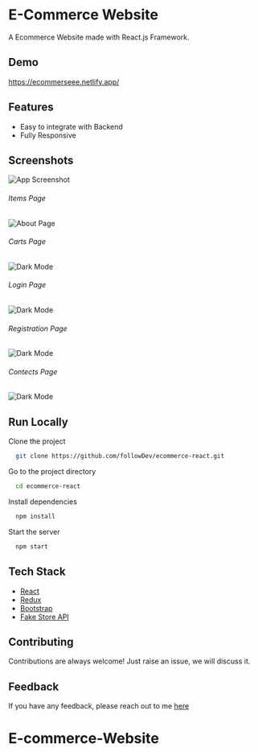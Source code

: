 # E-Commerce Website

A Ecommerce Website made with React.js Framework.


## Demo

https://ecommerseee.netlify.app/

## Features

- Easy to integrate with Backend
- Fully Responsive


## Screenshots

![App Screenshot](https://i.ibb.co/fQ293tm/image.png)
###### Items Page
![About Page](https://github.com/ayushsingh186312/resume_builder/blob/master/Items.png)

###### Carts Page
![Dark Mode](https://github.com/ayushsingh186312/resume_builder/blob/master/Carts.png)

###### Login Page
![Dark Mode](https://github.com/ayushsingh186312/resume_builder/blob/master/Login.png)

###### Registration Page
![Dark Mode](https://github.com/ayushsingh186312/resume_builder/blob/master/Registraion.png)

###### Contects Page
![Dark Mode](https://github.com/ayushsingh186312/resume_builder/blob/master/Contect.png)

## Run Locally

Clone the project

```bash
  git clone https://github.com/followDev/ecommerce-react.git
```

Go to the project directory

```bash
  cd ecommerce-react
```

Install dependencies

```bash
  npm install
```

Start the server

```bash
  npm start
```



## Tech Stack

* [React](https://reactjs.org/)
* [Redux](https://redux.js.org/)
* [Bootstrap](https://getbootstrap.com/)
* [Fake Store API](https://fakestoreapi.com/)

## Contributing

Contributions are always welcome!
Just raise an issue, we will discuss it.


## Feedback

If you have any feedback, please reach out to me [here](https://github.com/ayushsingh186312)


# E-commerce-Website

